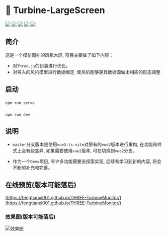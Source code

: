 # 🚀 Turbine-LargeScreen
<div>
  <img src="https://img.shields.io/github/languages/top/fengtianxi001/turbine_large_screen">
  <img src="https://travis-ci.org/boennemann/badges.svg?branch=master">
  <img src="https://img.shields.io/github/issues/fengtianxi001/turbine_large_screen">
  <img src="https://img.shields.io/github/forks/fengtianxi001/turbine_large_screen">
  <img src="https://img.shields.io/github/stars/fengtianxi001/turbine_large_screen">
</div>

## 简介
这是一个模仿图扑的风机大屏, 项目主要做了如下内容：
- 对`Three.js`的封装进行优化。
- 对导入的风机模型进行数据绑定, 使风机能够更具数据源做出相应的形态调整

## 启动

###
```shell
npm run serve
```

###
```shell
npm run dev
```


## 说明

- `master`分支版本是使用`vue3-ts-vite`对原有的`vue2`版本进行重构, 在功能和样式上会有些差异, 如果需要使用`vue2`版本, 可在切换到`vue2`分支。

- 作为一个`Demo`项目, 有许多功能需要去探索实现, 后续有学习到新的内容, 将会不断的补充和完善。


## 在线预览(版本可能落后)
[https://fengtianxi001.github.io/THREE-TurbineMonitor/](https://fengtianxi001.github.io/THREE-TurbineMonitor/)


### 效果图(版本可能落后)

![效果图](https://github.com/fengtianxi001/Three-LargeScreen/blob/main/screenshot/1.png?raw=true)




​    
​    
​    
